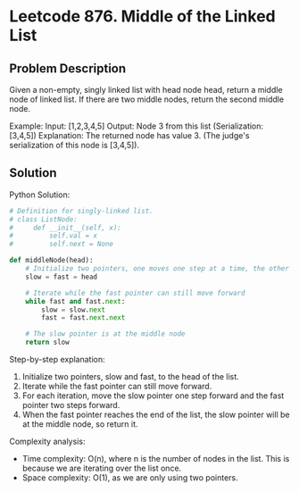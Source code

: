 # Leetcode 876. Middle of the Linked List

## Problem Description
Given a non-empty, singly linked list with head node head, return a middle node of linked list. If there are two middle nodes, return the second middle node.

Example:
Input: [1,2,3,4,5]
Output: Node 3 from this list (Serialization: [3,4,5])
Explanation: The returned node has value 3.  (The judge's serialization of this node is [3,4,5]).

## Solution
Python Solution:
```python
# Definition for singly-linked list.
# class ListNode:
#     def __init__(self, x):
#         self.val = x
#         self.next = None

def middleNode(head):
    # Initialize two pointers, one moves one step at a time, the other moves two steps at a time
    slow = fast = head

    # Iterate while the fast pointer can still move forward
    while fast and fast.next:
        slow = slow.next
        fast = fast.next.next

    # The slow pointer is at the middle node
    return slow
```

Step-by-step explanation:
1. Initialize two pointers, slow and fast, to the head of the list.
2. Iterate while the fast pointer can still move forward.
3. For each iteration, move the slow pointer one step forward and the fast pointer two steps forward.
4. When the fast pointer reaches the end of the list, the slow pointer will be at the middle node, so return it.

Complexity analysis:
- Time complexity: O(n), where n is the number of nodes in the list. This is because we are iterating over the list once.
- Space complexity: O(1), as we are only using two pointers.
